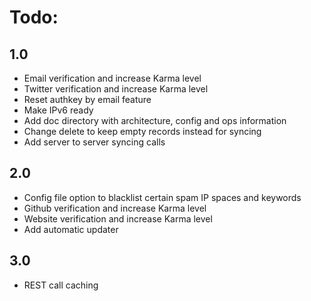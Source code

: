 # Todo:

## 1.0
- Email verification and increase Karma level
- Twitter verification and increase Karma level
- Reset authkey by email feature
- Make IPv6 ready
- Add doc directory with architecture, config and ops information
- Change delete to keep empty records instead for syncing
- Add server to server syncing calls

## 2.0
- Config file option to blacklist certain spam IP spaces and keywords
- Github verification and increase Karma level
- Website verification and increase Karma level
- Add automatic updater

## 3.0
- REST call caching

